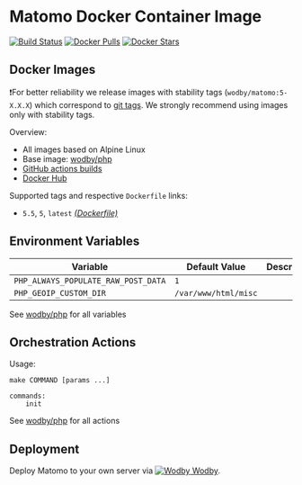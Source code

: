 # Matomo Docker Container Image

[![Build Status](https://github.com/wodby/matomo/workflows/Build%20docker%20image/badge.svg)](https://github.com/wodby/matomo/actions)
[![Docker Pulls](https://img.shields.io/docker/pulls/wodby/matomo.svg)](https://hub.docker.com/r/wodby/matomo)
[![Docker Stars](https://img.shields.io/docker/stars/wodby/matomo.svg)](https://hub.docker.com/r/wodby/matomo)

## Docker Images

❗For better reliability we release images with stability tags (`wodby/matomo:5-X.X.X`) which correspond to [git tags](https://github.com/wodby/matomo/releases). We strongly recommend using images only with stability tags. 

Overview:

- All images based on Alpine Linux
- Base image: [wodby/php](https://github.com/wodby/php)
- [GitHub actions builds](https://github.com/wodby/matomo/actions) 
- [Docker Hub](https://hub.docker.com/r/wodby/matomo)

Supported tags and respective `Dockerfile` links:

* `5.5`, `5`, `latest` [_(Dockerfile)_](https://github.com/wodby/matomo/tree/master/Dockerfile)

## Environment Variables

| Variable                            | Default Value        | Description |
|-------------------------------------|----------------------|-------------|
| `PHP_ALWAYS_POPULATE_RAW_POST_DATA` | `1`                  |             |
| `PHP_GEOIP_CUSTOM_DIR`              | `/var/www/html/misc` |             |

See [wodby/php](https://github.com/wodby/php) for all variables

## Orchestration Actions

Usage:
```
make COMMAND [params ...]
 
commands:
    init
```

See [wodby/php](https://github.com/wodby/php) for all actions

## Deployment

Deploy Matomo to your own server via [![Wodby](https://www.google.com/s2/favicons?domain=wodby.com) Wodby](https://wodby.com/stacks/matomo).
